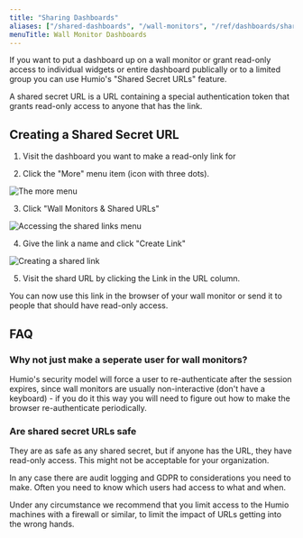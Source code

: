 ```yaml
---
title: "Sharing Dashboards"
aliases: ["/shared-dashboards", "/wall-monitors", "/ref/dashboards/sharing"]
menuTitle: Wall Monitor Dashboards
---
```


If you want to put a dashboard up on a wall monitor or grant read-only access to individual widgets or entire dashboard
publically or to a limited group you can use Humio's "Shared Secret URLs" feature.

A shared secret URL is a URL containing a special authentication token that grants read-only
access to anyone that has the link.

## Creating a Shared Secret URL

1. Visit the dashboard you want to make a read-only link for

2. Click the "More" menu item (icon with three dots).

![The more menu](/images/pages/dashboards/more-icon.png)

3. Click "Wall Monitors & Shared URLs"

![Accessing the shared links menu](/images/pages/dashboards/wall-monitors.png)

4. Give the link a name and click "Create Link"

![Creating a shared link](/images/pages/dashboards/links.png)

5. Visit the shard URL by clicking the Link in the URL column.

You can now use this link in the browser of your wall monitor or send it to people
that should have read-only access.

## FAQ

### Why not just make a seperate user for wall monitors?

Humio's security model will force a user to re-authenticate after the session expires,
since wall monitors are usually non-interactive (don't have a keyboard) - if you do it
this way you will need to figure out how to make the browser re-authenticate periodically.

### Are shared secret URLs safe

They are as safe as any shared secret, but if anyone has the URL, they have read-only access.
This might not be acceptable for your organization.

In any case there are audit logging and GDPR to considerations you need to make.
Often you need to know which users had access to what and when.

Under any circumstance we recommend that you limit access to the Humio machines with a
firewall or similar, to limit the impact of URLs getting into the wrong hands.  
